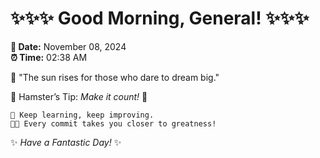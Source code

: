 # ✨✨✨ Good Morning, General! ✨✨✨

**📅 Date:** November 08, 2024  
**⏰ Time:** 02:38 AM  

🌅 "The sun rises for those who dare to dream big."  

🐹 Hamster’s Tip: _Make it count!_ 💪  

```
🚀 Keep learning, keep improving.  
🧑‍💻 Every commit takes you closer to greatness!  
```

✨ *Have a Fantastic Day!* ✨  
